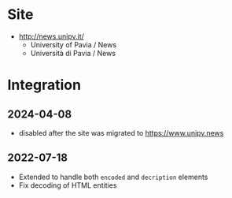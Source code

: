 # Site

* http://news.unipv.it/
  * University of Pavia / News
  * Università di Pavia / News

# Integration

## 2024-04-08

* disabled after the site was migrated to https://www.unipv.news

## 2022-07-18

* Extended to handle both `encoded` and `decription` elements
* Fix decoding of HTML entities